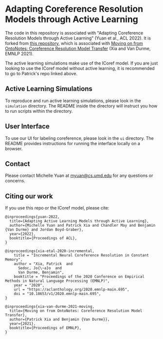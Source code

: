 # Adapting Coreference Resolution Models through Active Learning

The code in this repository is associated with "Adapting Coreference Resolution Models through Active Learning" (Yuan et al., ACL 2022). It is forked from [this repository](https://github.com/pitrack/incremental-coref), which is associated with 
[Moving on from OntoNotes: Coreference Resolution Model Transfer](https://arxiv.org/abs/2104.08457) (Xia and Van Durme, EMNLP 2021). 

The active learning simulations make use of the ICoref model. If you are just looking to use the ICoref model without active learning, it is recommended to go to Patrick's repo linked above.

## Active Learning Simulations

To reproduce and run active learning simulations, please look in the `simulation` directory. The README inside the directory will instruct you how to run scripts within the directory.

## User Interface 

To use our UI for labeling coreference, please look in the `ui` directory. The README provides instructions for running the interface locally on a browser.

## Contact

Please contact Michelle Yuan at myuan@cs.umd.edu for any questions or concerns. 


## Citing our work

If you use this repo or the ICoref model, please cite:

```
@inproceedings{yuan-2022,
  title={Adapting Active Learning Models through Active Learning},
  author={Michelle Yuan and Patrick Xia and Chandler May and Benjamin {Van Durme} and Jordan Boyd-Graber},
  year={2022},
  booktitle={Proceedings of ACL},
}
```

```
@inproceedings{xia-etal-2020-incremental,
    title = "Incremental Neural Coreference Resolution in Constant Memory",
    author = "Xia, Patrick  and
      Sedoc, Jo{\~a}o  and
      Van Durme, Benjamin",
    booktitle = "Proceedings of the 2020 Conference on Empirical Methods in Natural Language Processing (EMNLP)",
    year = "2020",
    url = "https://aclanthology.org/2020.emnlp-main.695",
    doi = "10.18653/v1/2020.emnlp-main.695",
}
```

```
@inproceedings{xia-van-durme-2021-moving,
  title={Moving on from OntoNotes: Coreference Resolution Model Transfer},
  author={Patrick Xia and Benjamin {Van Durme}},
  year={2021},
  booktitle={Proceedings of EMNLP},
}
```


